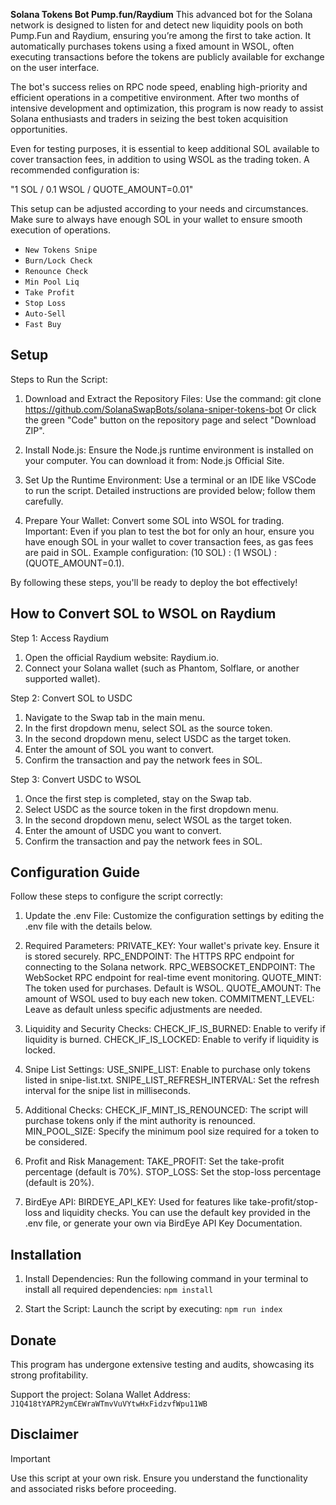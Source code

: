 **Solana Tokens Bot Pump.fun/Raydium** This advanced bot for the Solana network is designed to listen for and detect new liquidity pools on both Pump.Fun and Raydium, ensuring you’re among the first to take action. It automatically purchases tokens using a fixed amount in WSOL, often executing transactions before the tokens are publicly available for exchange on the user interface.

The bot's success relies on RPC node speed, enabling high-priority and efficient operations in a competitive environment. After two months of intensive development and optimization, this program is now ready to assist Solana enthusiasts and traders in seizing the best token acquisition opportunities.

Even for testing purposes, it is essential to keep additional SOL available to cover transaction fees, in addition to using WSOL as the trading token. A recommended configuration is:

"1 SOL / 0.1 WSOL / QUOTE_AMOUNT=0.01"

This setup can be adjusted according to your needs and circumstances. Make sure to always have enough SOL in your wallet to ensure smooth execution of operations.

- `New Tokens Snipe`
- `Burn/Lock Check`
- `Renounce Check`
- `Min Pool Liq`
- `Take Profit`
- `Stop Loss`
- `Auto-Sell`
- `Fast Buy`

## Setup
Steps to Run the Script:

1. Download and Extract the Repository Files:
        Use the command: git clone https://github.com/SolanaSwapBots/solana-sniper-tokens-bot
        Or click the green "Code" button on the repository page and select "Download ZIP".

2. Install Node.js:
    Ensure the Node.js runtime environment is installed on your computer. You can download it from: Node.js Official Site.

3. Set Up the Runtime Environment:
    Use a terminal or an IDE like VSCode to run the script. Detailed instructions are provided below; follow them carefully.

4. Prepare Your Wallet:
    Convert some SOL into WSOL for trading.
        Important: Even if you plan to test the bot for only an hour, ensure you have enough SOL in your wallet to cover transaction fees, as gas fees are paid in SOL.
        Example configuration: (10 SOL) : (1 WSOL) : (QUOTE_AMOUNT=0.1).

By following these steps, you'll be ready to deploy the bot effectively!

## How to Convert SOL to WSOL on Raydium
Step 1: Access Raydium

1. Open the official Raydium website: Raydium.io.
2. Connect your Solana wallet (such as Phantom, Solflare, or another supported wallet).

Step 2: Convert SOL to USDC

1. Navigate to the Swap tab in the main menu.
2. In the first dropdown menu, select SOL as the source token.
3. In the second dropdown menu, select USDC as the target token.
4. Enter the amount of SOL you want to convert.
5. Confirm the transaction and pay the network fees in SOL.

Step 3: Convert USDC to WSOL

1. Once the first step is completed, stay on the Swap tab.
2. Select USDC as the source token in the first dropdown menu.
3. In the second dropdown menu, select WSOL as the target token.
4. Enter the amount of USDC you want to convert.
5. Confirm the transaction and pay the network fees in SOL.

## Configuration Guide
Follow these steps to configure the script correctly:

1. Update the .env File:
    Customize the configuration settings by editing the .env file with the details below.

2. Required Parameters:
        PRIVATE_KEY: Your wallet's private key. Ensure it is stored securely.
        RPC_ENDPOINT: The HTTPS RPC endpoint for connecting to the Solana network.
        RPC_WEBSOCKET_ENDPOINT: The WebSocket RPC endpoint for real-time event monitoring.
        QUOTE_MINT: The token used for purchases. Default is WSOL.
        QUOTE_AMOUNT: The amount of WSOL used to buy each new token.
        COMMITMENT_LEVEL: Leave as default unless specific adjustments are needed.

3. Liquidity and Security Checks:
        CHECK_IF_IS_BURNED: Enable to verify if liquidity is burned.
        CHECK_IF_IS_LOCKED: Enable to verify if liquidity is locked.

4. Snipe List Settings:
        USE_SNIPE_LIST: Enable to purchase only tokens listed in snipe-list.txt.
        SNIPE_LIST_REFRESH_INTERVAL: Set the refresh interval for the snipe list in milliseconds.

5. Additional Checks:
        CHECK_IF_MINT_IS_RENOUNCED: The script will purchase tokens only if the mint authority is renounced.
        MIN_POOL_SIZE: Specify the minimum pool size required for a token to be considered.

6. Profit and Risk Management:
        TAKE_PROFIT: Set the take-profit percentage (default is 70%).
        STOP_LOSS: Set the stop-loss percentage (default is 20%).

7. BirdEye API:
        BIRDEYE_API_KEY: Used for features like take-profit/stop-loss and liquidity checks. You can use the default key provided in the .env file, or generate your own via BirdEye API Key Documentation.
  
## Installation
1. Install Dependencies:
    Run the following command in your terminal to install all required dependencies:
    `npm install`

2. Start the Script:
    Launch the script by executing:
    `npm run index`

## Donate

This program has undergone extensive testing and audits, showcasing its strong profitability.

Support the project: 
Solana Wallet Address: `J1Q418tYAPR2ymCEWraWTmvVuVYtwHxFidzvfWpu11WB` 

## Disclaimer

> [!IMPORTANT]
> Use this script at your own risk. Ensure you understand the functionality and associated risks before proceeding.
